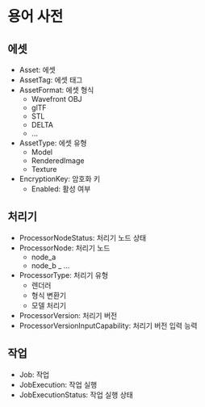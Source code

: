 # 용어 사전

## 에셋
- Asset: 에셋
- AssetTag: 에셋 태그
- AssetFormat: 에셋 형식
    - Wavefront OBJ
    - glTF
    - STL
    - DELTA
    - ...
- AssetType: 에셋 유형
    - Model
    - RenderedImage
    - Texture
- EncryptionKey: 암호화 키
    - Enabled: 활성 여부

## 처리기
- ProcessorNodeStatus: 처리기 노드 상태
- ProcessorNode: 처리기 노드
    - node_a
    - node_b
    _ ...
- ProcessorType: 처리기 유형
    - 렌더러
    - 형식 변환기
    - 모델 처리기
- ProcessorVersion: 처리기 버전
- ProcessorVersionInputCapability: 처리기 버전 입력 능력

## 작업
- Job: 작업
- JobExecution: 작업 실행
- JobExecutionStatus: 작업 실행 상태

